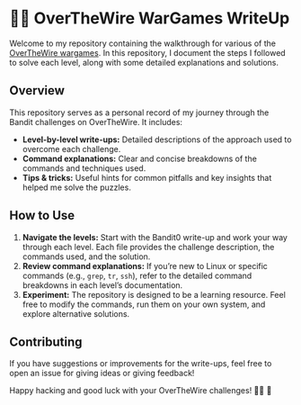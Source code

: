 # 🏴‍☠️ OverTheWire WarGames WriteUp

Welcome to my repository containing the walkthrough for various of the [OverTheWire wargames](https://overthewire.org/wargames/). In this repository, I document the steps I followed to solve each level, along with some detailed explanations and solutions.

## Overview

This repository serves as a personal record of my journey through the Bandit challenges on OverTheWire. It includes:

- **Level-by-level write-ups:** Detailed descriptions of the approach used to overcome each challenge.
- **Command explanations:** Clear and concise breakdowns of the commands and techniques used.
- **Tips & tricks:** Useful hints for common pitfalls and key insights that helped me solve the puzzles.

## How to Use

1. **Navigate the levels:** Start with the Bandit0 write-up and work your way through each level. Each file provides the challenge description, the commands used, and the solution.
2. **Review command explanations:** If you’re new to Linux or specific commands (e.g., `grep`, `tr`, `ssh`), refer to the detailed command breakdowns in each level’s documentation.
3. **Experiment:** The repository is designed to be a learning resource. Feel free to modify the commands, run them on your own system, and explore alternative solutions.

## Contributing

If you have suggestions or improvements for the write-ups, feel free to open an issue for giving ideas or giving feedback!

Happy hacking and good luck with your OverTheWire challenges! 🏴‍☠️  🐉
